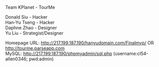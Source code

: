 Team KPlanet - TourMe

Donald Siu - Hacker<br>
Han-Yu Tseng - Hacker<br>
Daphne Zhao - Designer<br>
Yu Liu - Strategist/Designer<br>

Homepage URL: http://217.199.187.190/hanyudomain.com/Finalmvp/ OR http://tourme.parseapp.com <br>
MySQL: http://217.199.187.190/phpmyadmin/sql.php (username:cl54-allen0346; pwd:admin)
